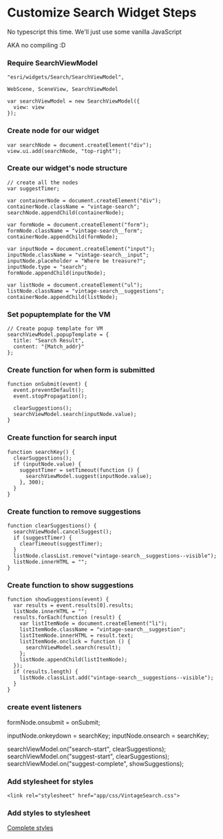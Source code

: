 
# Customize Search Widget Steps

No typescript this time. We'll just use some vanilla JavaScript

AKA no compiling :D

### Require SearchViewModel

```
"esri/widgets/Search/SearchViewModel",
```

```
WebScene, SceneView, SearchViewModel
```

```
var searchViewModel = new SearchViewModel({
  view: view
});
```

### Create node for our widget

```
var searchNode = document.createElement("div");
view.ui.add(searchNode, "top-right");
```

### Create our widget's node structure

```
// create all the nodes
var suggestTimer;

var containerNode = document.createElement("div");
containerNode.className = "vintage-search";
searchNode.appendChild(containerNode);

var formNode = document.createElement("form");
formNode.className = "vintage-search__form";
containerNode.appendChild(formNode);

var inputNode = document.createElement("input");
inputNode.className = "vintage-search__input";
inputNode.placeholder = "Where be treasure?";
inputNode.type = "search";
formNode.appendChild(inputNode);

var listNode = document.createElement("ul");
listNode.className = "vintage-search__suggestions";
containerNode.appendChild(listNode);
```

### Set popuptemplate for the VM

```
// Create popup template for VM
searchViewModel.popupTemplate = {
  title: "Search Result",
  content: "{Match_addr}"
};
```

### Create function for when form is submitted

```
function onSubmit(event) {
  event.preventDefault();
  event.stopPropagation();

  clearSuggestions();
  searchViewModel.search(inputNode.value);
}
```

### Create function for search input

```
function searchKey() {
  clearSuggestions();
  if (inputNode.value) {
    suggestTimer = setTimeout(function () {
      searchViewModel.suggest(inputNode.value);
    }, 300);
  }
}
```

### Create function to remove suggestions

```
function clearSuggestions() {
  searchViewModel.cancelSuggest();
  if (suggestTimer) {
    clearTimeout(suggestTimer);
  }
  listNode.classList.remove("vintage-search__suggestions--visible");
  listNode.innerHTML = "";
}
```

### Create function to show suggestions

```
function showSuggestions(event) {
  var results = event.results[0].results;
  listNode.innerHTML = "";
  results.forEach(function (result) {
    var listItemNode = document.createElement("li");
    listItemNode.className = "vintage-search__suggestion";
    listItemNode.innerHTML = result.text;
    listItemNode.onclick = function () {
      searchViewModel.search(result);
    };
    listNode.appendChild(listItemNode);
  });
  if (results.length) {
    listNode.classList.add("vintage-search__suggestions--visible");
  }
}
```

### create event listeners

formNode.onsubmit = onSubmit;

inputNode.onkeydown = searchKey;
inputNode.onsearch = searchKey;

searchViewModel.on("search-start", clearSuggestions);
searchViewModel.on("suggest-start", clearSuggestions);
searchViewModel.on("suggest-complete", showSuggestions);


### Add stylesheet for styles

```
<link rel="stylesheet" href="app/css/VintageSearch.css">
```

### Add styles to stylesheet

[Complete styles](https://github.com/jcfranco/dev-summit-2017-customizing-widgets/blob/master/demos/search-complete/app/css/VintageSearch.css)
